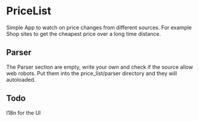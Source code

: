# PriceList
Simple App to watch on price changes from different sources.
For example Shop sites to get the cheapest price over a long time distance.

## Parser

The Parser section are empty, write your own and check if the source allow web robots.
Put them into the price_list/parser directory and they will autoloaded.

## Todo

I18n for the UI
